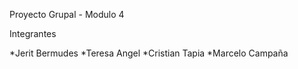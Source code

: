 Proyecto Grupal - Modulo 4

Integrantes

*Jerit Bermudes
*Teresa Angel
*Cristian Tapia
*Marcelo Campaña
